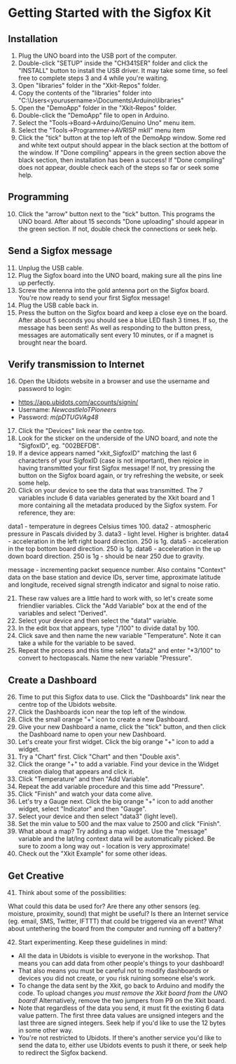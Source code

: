 Getting Started with the Sigfox Kit
===================================

Installation
------------

1. Plug the UNO board into the USB port of the computer.
2. Double-click "SETUP" inside the "CH341SER" folder and click the "INSTALL" button to install the USB driver. It may take some time, so feel free to complete steps 3 and 4 while you're waiting.
3. Open "libraries" folder in the "Xkit-Repos" folder.
4. Copy the contents of the "libraries" folder into "C:\Users\<yourusername>\Documents\Arduino\libraries"
5. Open the "DemoApp" folder in the "Xkit-Repos" folder.
6. Double-click the "DemoApp" file to open in Arduino.
7. Select the "Tools->Board->Arduino/Genuino Uno" menu item.
8. Select the "Tools->Programmer->AVRISP mkII" menu item
9. Click the "tick" button at the top left of the DemoApp window.
Some red and white text output should appear in the black section at the bottom of the window.
If "Done compiling" appears in the green section above the black section, then installation has been a success!
If "Done compiling" does not appear, double check each of the steps so far or seek some help.


Programming
-----------

10. Click the "arrow" button next to the "tick" button. This programs the UNO board. After about 15 seconds "Done uploading" should appear in the green section. If not, double check the connections or seek help.


Send a Sigfox message
---------------------

11. Unplug the USB cable.
12. Plug the Sigfox board into the UNO board, making sure all the pins line up perfectly.
13. Screw the antenna into the gold antenna port on the Sigfox board. You're now ready to send your first Sigfox message!
14. Plug the USB cable back in.
15. Press the button on the Sigfox board and keep a close eye on the board. After about 5 seconds you should see a blue LED flash 3 times. If so, the message has been sent! As well as responding to the button press, messages are automatically sent every 10 minutes, or if a magnet is brought near the board.


Verify transmission to Internet
-------------------------------

16. Open the Ubidots website in a browser and use the username and password to login:
* https://app.ubidots.com/accounts/signin/
* Username: _NewcastleIoTPioneers_
* Password: _m(pDTUGVAg48_

17. Click the "Devices" link near the centre top.
18. Look for the sticker on the underside of the UNO board, and note the "SigfoxID", eg. "002BEFDB".
19. If a device appears named "xkit_SigfoxID" matching the last 6 characters of your SigfoxID (case is not important), then rejoice in having transmitted your first Sigfox message! If not, try pressing the button on the Sigfox board again, or try refreshing the website, or seek some help.
20. Click on your device to see the data that was transmitted. The 7 variables include 6 data variables generated by the Xkit board and 1 more containing all the metadata produced by the Sigfox system. For reference, they are:

data1 - temperature in degrees Celsius times 100.
data2 - atmospheric pressure in Pascals divided by 3.
data3 - light level. Higher is brighter.
data4 - acceleration in the left right board direction. 250 is 1g.
data5 - acceleration in the top bottom board direction. 250 is 1g.
data6 - acceleration in the up down board direction. 250 is 1g - should be near 250 due to gravity.

message - incrementing packet sequence number. Also contains "Context" data on the base station and device IDs, server time, approximate latitude and longitude, received signal strength indicator and signal to noise ratio.

21. These raw values are a little hard to work with, so let's create some friendlier variables. Click the "Add Variable" box at the end of the variables and select "Derived".
22. Select your device and then select the "data1" variable.
23. In the edit box that appears, type "/100" to divide data1 by 100.
24. Click save and then name the new variable "Temperature". Note it can take a while for the variable to be saved.
25. Repeat the process and this time select "data2" and enter "*3/100" to convert to hectopascals. Name the new variable "Pressure".


Create a Dashboard
------------------

26. Time to put this Sigfox data to use. Click the "Dashboards" link near the centre top of the Ubidots website.
27. Click the Dashboards icon near the top left of the window.
28. Click the small orange "+" icon to create a new Dashboard.
29. Give your new Dashboard a name, click the "tick" button, and then click the Dashboard name to open your new Dashboard.
30. Let's create your first widget. Click the big orange "+" icon to add a widget.
31. Try a "Chart" first. Click "Chart" and then "Double axis".
32. Click the orange "+" to add a variable. Find your device in the Widget creation dialog that appears and click it.
33. Click "Temperature" and then "Add Variable".
34. Repeat the add variable procedure and this time add "Pressure".
35. Click "Finish" and watch your data come alive.
36. Let's try a Gauge next. Click the big orange "+" icon to add another widget, select "Indicator" and then "Gauge".
37. Select your device and then select "data3" (light level).
38. Set the min value to 500 and the max value to 2500 and click "Finish".
39. What about a map? Try adding a map widget. Use the "message" variable and the lat/lng context data will be automatically picked. Be sure to zoom a long way out - location is very approximate!
40. Check out the "Xkit Example" for some other ideas.


Get Creative
------------

41. Think about some of the possibilities:

What could this data be used for?
Are there any other sensors (eg. moisture, proximity, sound) that might be useful?
Is there an Internet service (eg. email, SMS, Twitter, IFTTT) that could be triggered via an event?
What about untethering the board from the computer and running off a battery?

42. Start experimenting. Keep these guidelines in mind:

- All the data in Ubidots is visible to everyone in the workshop. That means you can add data from other people's things to your dashboard!
- That also means you must be careful not to modify dashboards or devices you did not create, or you risk ruining someone else's work.
- To change the data sent by the Xkit, go back to Arduino and modify the code. To upload changes *you must remove the Xkit board from the UNO board!* Alternatively, remove the two jumpers from P9 on the Xkit board.
- Note that regardless of the data you send, it must fit the existing 6 data value pattern. The first three data values are unsigned integers and the last three are signed integers. Seek help if you'd like to use the 12 bytes in some other way.
- You're not restricted to Ubidots. If there's another service you'd like to send the data to, either use Ubidots events to push it there, or seek help to redirect the Sigfox backend.

